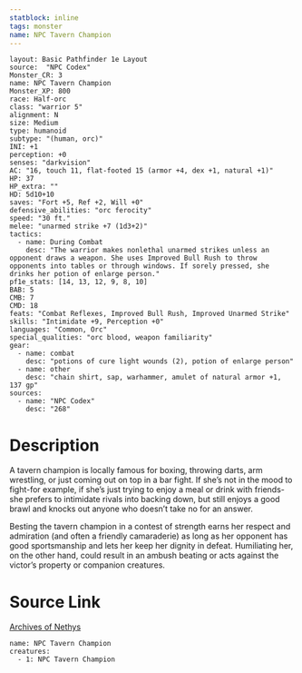 ```yaml
---
statblock: inline
tags: monster
name: NPC Tavern Champion
---
```

```statblock
layout: Basic Pathfinder 1e Layout
source:  "NPC Codex"
Monster_CR: 3
name: NPC Tavern Champion
Monster_XP: 800
race: Half-orc
class: "warrior 5"
alignment: N
size: Medium
type: humanoid
subtype: "(human, orc)"
INI: +1
perception: +0
senses: "darkvision"
AC: "16, touch 11, flat-footed 15 (armor +4, dex +1, natural +1)"
HP: 37
HP_extra: ""
HD: 5d10+10
saves: "Fort +5, Ref +2, Will +0"
defensive_abilities: "orc ferocity"
speed: "30 ft."
melee: "unarmed strike +7 (1d3+2)"
tactics:
  - name: During Combat
    desc: "The warrior makes nonlethal unarmed strikes unless an opponent draws a weapon. She uses Improved Bull Rush to throw opponents into tables or through windows. If sorely pressed, she drinks her potion of enlarge person."
pf1e_stats: [14, 13, 12, 9, 8, 10]
BAB: 5
CMB: 7
CMD: 18
feats: "Combat Reflexes, Improved Bull Rush, Improved Unarmed Strike"
skills: "Intimidate +9, Perception +0"
languages: "Common, Orc"
special_qualities: "orc blood, weapon familiarity"
gear:
  - name: combat
    desc: "potions of cure light wounds (2), potion of enlarge person"
  - name: other
    desc: "chain shirt, sap, warhammer, amulet of natural armor +1, 137 gp"
sources:
  - name: "NPC Codex"
    desc: "268"
```
# Description
A tavern champion is locally famous for boxing, throwing darts, arm wrestling, or just coming out on top in a bar fight. If she’s not in the mood to fight-for example, if she’s just trying to enjoy a meal or drink with friends-she prefers to intimidate rivals into backing down, but still enjoys a good brawl and knocks out anyone who doesn’t take no for an answer.

Besting the tavern champion in a contest of strength earns her respect and admiration (and often a friendly camaraderie) as long as her opponent has good sportsmanship and lets her keep her dignity in defeat. Humiliating her, on the other hand, could result in an ambush beating or acts against the victor’s property or companion creatures.
# Source Link
[Archives of Nethys](https://aonprd.com/NPCDisplay.aspx?ItemName=Tavern%20Champion)
```encounter-table
name: NPC Tavern Champion
creatures:
  - 1: NPC Tavern Champion
```
